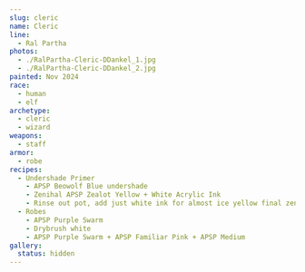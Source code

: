 ```yaml
---
slug: cleric
name: Cleric
line:
  - Ral Partha
photos:
  - ./RalPartha-Cleric-DDankel_1.jpg
  - ./RalPartha-Cleric-DDankel_2.jpg
painted: Nov 2024
race:
  - human
  - elf
archetype:
  - cleric
  - wizard
weapons:
  - staff
armor:
  - robe
recipes:
  - Undershade Primer
    - APSP Beowolf Blue undershade
    - Zenihal APSP Zealot Yellow + White Acrylic Ink
    - Rinse out pot, add just white ink for almost ice yellow final zenithal
  - Robes
    - APSP Purple Swarm
    - Drybrush white
    - APSP Purple Swarm + APSP Familiar Pink + APSP Medium
gallery:
  status: hidden
---
```

